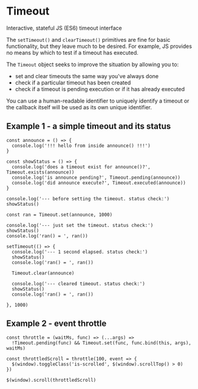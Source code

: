 # Timeout
Interactive, stateful JS (ES6) timeout interface

The `setTimeout()` and `clearTimeout()` primitives are fine for basic functionality, but they leave much to be desired. For example, JS provides no means by which to test if a timeout has executed.

The `Timeout` object seeks to improve the situation by allowing you to:
* set and clear timeouts the same way you've always done
* check if a particular timeout has been created
* check if a timeout is pending execution or if it has already executed

You can use a human-readable identifier to uniquely identify a timeout or the callback itself will be used as its own unique identifier.

## Example 1 - a simple timeout and its status
```
const announce = () => {
  console.log('!!! hello from inside announce() !!!')
}

const showStatus = () => {
  console.log('does a timeout exist for announce()?', Timeout.exists(announce))
  console.log('is announce pending?', Timeout.pending(announce))
  console.log('did announce execute?', Timeout.executed(announce))
}

console.log('--- before setting the timeout. status check:')
showStatus()

const ran = Timeout.set(announce, 1000)

console.log('--- just set the timeout. status check:')
showStatus()
console.log('ran() = ', ran())

setTimeout(() => {
  console.log('--- 1 second elapsed. status check:')
  showStatus()
  console.log('ran() = ', ran())
  
  Timeout.clear(announce)
  
  console.log('--- cleared timeout. status check:')
  showStatus()
  console.log('ran() = ', ran())
  
}, 1000)

```

## Example 2 - event throttle
```
const throttle = (waitMs, func) => (...args) =>
  !Timeout.pending(func) && Timeout.set(func, func.bind(this, args), waitMs)

const throttledScroll = throttle(100, event => {
  $(window).toggleClass('is-scrolled', $(window).scrollTop() > 0)
})

$(window).scroll(throttledScroll)
```

